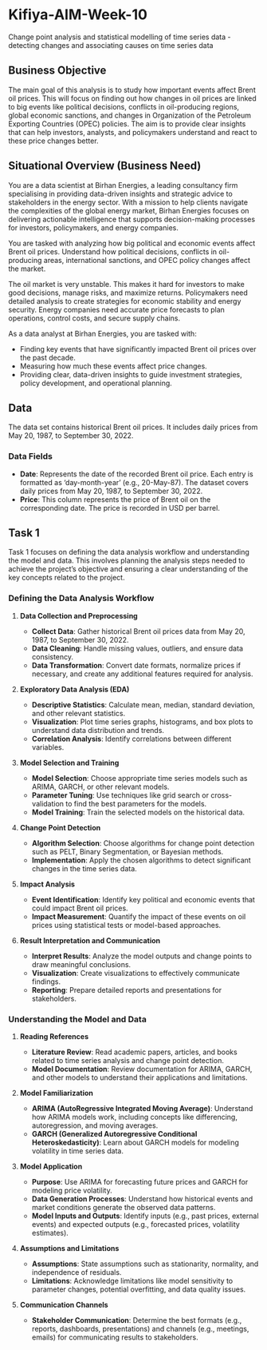 # Kifiya-AIM-Week-10

Change point analysis and statistical modelling of time series data - detecting changes and associating causes on time series data

## Business Objective

The main goal of this analysis is to study how important events affect Brent oil prices. This will focus on finding out how changes in oil prices are linked to big events like political decisions, conflicts in oil-producing regions, global economic sanctions, and changes in Organization of the Petroleum Exporting Countries (OPEC) policies. The aim is to provide clear insights that can help investors, analysts, and policymakers understand and react to these price changes better.

## Situational Overview (Business Need)

You are a data scientist at Birhan Energies, a leading consultancy firm specialising in providing data-driven insights and strategic advice to stakeholders in the energy sector. With a mission to help clients navigate the complexities of the global energy market, Birhan Energies focuses on delivering actionable intelligence that supports decision-making processes for investors, policymakers, and energy companies.

You are tasked with analyzing how big political and economic events affect Brent oil prices. Understand how political decisions, conflicts in oil-producing areas, international sanctions, and OPEC policy changes affect the market.

The oil market is very unstable. This makes it hard for investors to make good decisions, manage risks, and maximize returns. Policymakers need detailed analysis to create strategies for economic stability and energy security. Energy companies need accurate price forecasts to plan operations, control costs, and secure supply chains.

As a data analyst at Birhan Energies, you are tasked with:
- Finding key events that have significantly impacted Brent oil prices over the past decade.
- Measuring how much these events affect price changes.
- Providing clear, data-driven insights to guide investment strategies, policy development, and operational planning.

## Data

The data set contains historical Brent oil prices. It includes daily prices from May 20, 1987, to September 30, 2022.

### Data Fields

- **Date**: Represents the date of the recorded Brent oil price. Each entry is formatted as ‘day-month-year’ (e.g., 20-May-87). The dataset covers daily prices from May 20, 1987, to September 30, 2022.
- **Price**: This column represents the price of Brent oil on the corresponding date. The price is recorded in USD per barrel.

## Task 1

Task 1 focuses on defining the data analysis workflow and understanding the model and data. This involves planning the analysis steps needed to achieve the project’s objective and ensuring a clear understanding of the key concepts related to the project.

### Defining the Data Analysis Workflow

1. **Data Collection and Preprocessing**
   - **Collect Data**: Gather historical Brent oil prices data from May 20, 1987, to September 30, 2022.
   - **Data Cleaning**: Handle missing values, outliers, and ensure data consistency.
   - **Data Transformation**: Convert date formats, normalize prices if necessary, and create any additional features required for analysis.

2. **Exploratory Data Analysis (EDA)**
   - **Descriptive Statistics**: Calculate mean, median, standard deviation, and other relevant statistics.
   - **Visualization**: Plot time series graphs, histograms, and box plots to understand data distribution and trends.
   - **Correlation Analysis**: Identify correlations between different variables.

3. **Model Selection and Training**
   - **Model Selection**: Choose appropriate time series models such as ARIMA, GARCH, or other relevant models.
   - **Parameter Tuning**: Use techniques like grid search or cross-validation to find the best parameters for the models.
   - **Model Training**: Train the selected models on the historical data.

4. **Change Point Detection**
   - **Algorithm Selection**: Choose algorithms for change point detection such as PELT, Binary Segmentation, or Bayesian methods.
   - **Implementation**: Apply the chosen algorithms to detect significant changes in the time series data.

5. **Impact Analysis**
   - **Event Identification**: Identify key political and economic events that could impact Brent oil prices.
   - **Impact Measurement**: Quantify the impact of these events on oil prices using statistical tests or model-based approaches.

6. **Result Interpretation and Communication**
   - **Interpret Results**: Analyze the model outputs and change points to draw meaningful conclusions.
   - **Visualization**: Create visualizations to effectively communicate findings.
   - **Reporting**: Prepare detailed reports and presentations for stakeholders.

### Understanding the Model and Data

1. **Reading References**
   - **Literature Review**: Read academic papers, articles, and books related to time series analysis and change point detection.
   - **Model Documentation**: Review documentation for ARIMA, GARCH, and other models to understand their applications and limitations.

2. **Model Familiarization**
   - **ARIMA (AutoRegressive Integrated Moving Average)**: Understand how ARIMA models work, including concepts like differencing, autoregression, and moving averages.
   - **GARCH (Generalized Autoregressive Conditional Heteroskedasticity)**: Learn about GARCH models for modeling volatility in time series data.

3. **Model Application**
   - **Purpose**: Use ARIMA for forecasting future prices and GARCH for modeling price volatility.
   - **Data Generation Processes**: Understand how historical events and market conditions generate the observed data patterns.
   - **Model Inputs and Outputs**: Identify inputs (e.g., past prices, external events) and expected outputs (e.g., forecasted prices, volatility estimates).

4. **Assumptions and Limitations**
   - **Assumptions**: State assumptions such as stationarity, normality, and independence of residuals.
   - **Limitations**: Acknowledge limitations like model sensitivity to parameter changes, potential overfitting, and data quality issues.

5. **Communication Channels**
   - **Stakeholder Communication**: Determine the best formats (e.g., reports, dashboards, presentations) and channels (e.g., meetings, emails) for communicating results to stakeholders.